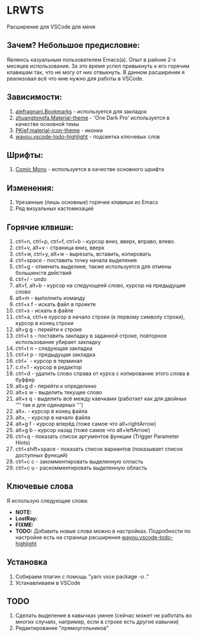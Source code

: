 # LRWTS #
Расширение для VSCode для меня

## Зачем? Небольшое предисловие: ##
Являюсь казуальным пользователем Emacs(a). Опыт в районе 2-х месяцев использования. За это время успел привыкнуть к его горячим клавишам так, что не могу от них отвыкнуть. В данном расширении я реализовал всё что мне нужно для работы в VSCode.

## Зависимости: ##
1. [alefragnani.Bookmarks](https://marketplace.visualstudio.com/items?itemName=alefragnani.Bookmarks "alefragnani.Bookmarks") - используется для закладок
2. [zhuangtongfa.Material-theme](https://marketplace.visualstudio.com/items?itemName=zhuangtongfa.Material-theme "zhuangtongfa.Material-theme") - 'One Dark Pro' используется в качестве основной темы
3. [PKief.material-icon-theme](https://marketplace.visualstudio.com/items?itemName=PKief.material-icon-theme "PKief.material-icon-theme") - иконки
4. [wayou.vscode-todo-highlight](https://marketplace.visualstudio.com/items?itemName=wayou.vscode-todo-highlight "wayou.vscode-todo-highlight") - подсветка ключевых слов

## Шрифты: ##
1. [Comic Mono](https://github.com/dtinth/comic-mono-font "Comic Mono") - используется в качестве основного шрифта

## Изменения: ##
1. Урезанные (лишь основные) горячие клавиши из Emacs
2. Ряд визуальных кастомизаций

## Горячие клвиши: ##
1. ctrl+n, ctrl+p, ctrl+f, ctrl+b - курсор вниз, вверх, вправо, влево.
2. ctrl+v, alt+v - страница вниз, вверх
3. ctrl+w, ctrl+y, alt+w - вырезать, вставить, копировать
4. ctrl+space - поставить точку начала выделения
5. ctrl+g - отменить выделине, также используется для отмены большинств действий
6. ctrl+/ - undo
7. alt+f, alt+b - курсор на следующеей слово, курсор на предыдущие слово
8. alt+m - выполнить команду
9. ctrl+x f - искать файл в проекте
10. ctrl+s - искать в файле
11. ctrl+a, ctrl+e курсор в начало строки (к первому символу строки), курсор в конец строки
12. alt+g g - перейти к строке
13. ctrl+t s - поставить закладку в заданной строке, повторное использование убирает закладку
14. ctrl+t n - следующая закладка
15. ctrl+t p - предыдущая закладка
16. ctrl+` - курсор в терминал
17. c.rl+1 - курсор в редактор
18. ctrl+d - удалить слово справа от курса с копирование этого слова в буффер
19. alt+g d - перейти к определиню
20. alt+s w - выделить текущее слово
21. alt+s q - выделить всё между кавчками (работает как для двойных '"' так и для одинарных ''')
22. alt+. - курсор в конец файла
23. alt+, - курсор в начало файла
24. alt+g f - курсор вперёд (тоже самое что alt+rightArrow)
25. alt+g b - курсор назад (тоже самое что alt+leftArrow)
26. ctrl+q - показать список аргументов функции (Trigger Parameter Hints)
27. ctrl+shift+space - показать список вариантов (показывает список доступных функций)
28. ctrl+c c - закомментировать выделенную олласть
29. ctrl+c u - раскомментировать выделенную область

## Ключевые слова ##
Я использую следующие слова:
- **NOTE:**
- **LostRay:**
- **FIXME:**
-  **TODO:**
Добавить новые слова можно в настройках. Подробности по настройке есть на странице расширения [wayou.vscode-todo-highlight](https://marketplace.visualstudio.com/items?itemName=wayou.vscode-todo-highlight "wayou.vscode-todo-highlight")

## Установка ##
1. Собираем плагин с помощь "yarn vsce package -o ."
2. Устанавливаем в VSCode

## TODO ##
1. Сделать выделение в кавычках умнее (сейчас может не работать во многих случаях, например, если в строке есть другие кавычки)
2. Редактирование "прямоугольников"